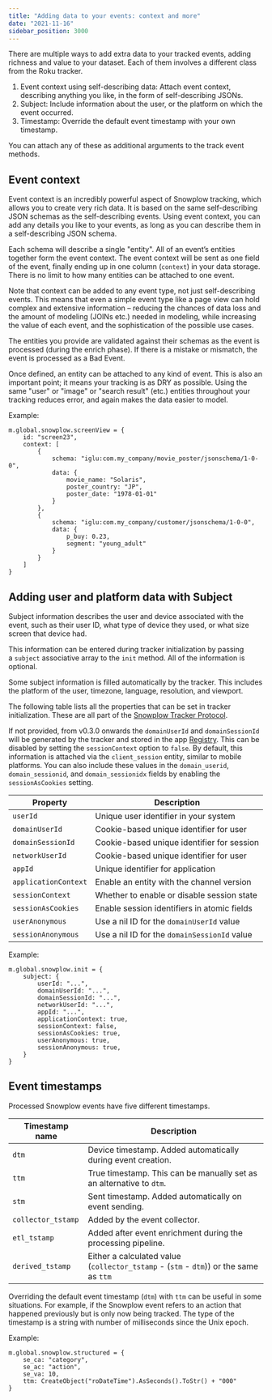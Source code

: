 ```yaml
---
title: "Adding data to your events: context and more"
date: "2021-11-16"
sidebar_position: 3000
---
```


There are multiple ways to add extra data to your tracked events, adding richness and value to your dataset. Each of them involves a different class from the Roku tracker.

1. Event context using self-describing data: Attach event context, describing anything you like, in the form of self-describing JSONs.
2. Subject: Include information about the user, or the platform on which the event occurred.
3. Timestamp: Override the default event timestamp with your own timestamp.

You can attach any of these as additional arguments to the track event methods.

## Event context

Event context is an incredibly powerful aspect of Snowplow tracking, which allows you to create very rich data. It is based on the same self-describing JSON schemas as the self-describing events. Using event context, you can add any details you like to your events, as long as you can describe them in a self-describing JSON schema.

Each schema will describe a single "entity". All of an event’s entities together form the event context. The event context will be sent as one field of the event, finally ending up in one column (`context`) in your data storage. There is no limit to how many entities can be attached to one event.

Note that context can be added to any event type, not just self-describing events. This means that even a simple event type like a page view can hold complex and extensive information – reducing the chances of data loss and the amount of modeling (JOINs etc.) needed in modeling, while increasing the value of each event, and the sophistication of the possible use cases.

The entities you provide are validated against their schemas as the event is processed (during the enrich phase). If there is a mistake or mismatch, the event is processed as a Bad Event.

Once defined, an entity can be attached to any kind of event. This is also an important point; it means your tracking is as DRY as possible. Using the same "user" or "image" or "search result" (etc.) entities throughout your tracking reduces error, and again makes the data easier to model.

Example:

```brightscript
m.global.snowplow.screenView = {
    id: "screen23",
    context: [
        {
            schema: "iglu:com.my_company/movie_poster/jsonschema/1-0-0",
            data: {
                movie_name: "Solaris",
                poster_country: "JP",
                poster_date: "1978-01-01"
            }
        },
        {
            schema: "iglu:com.my_company/customer/jsonschema/1-0-0",
            data: {
                p_buy: 0.23,
                segment: "young_adult"
            }
        }
    ]
}
```

## Adding user and platform data with Subject

Subject information describes the user and device associated with the event, such as their user ID, what type of device they used, or what size screen that device had.

This information can be entered during tracker initialization by passing a `subject` associative array to the `init` method. All of the information is optional.

Some subject information is filled automatically by the tracker. This includes the platform of the user, timezone, language, resolution, and viewport.

The following table lists all the properties that can be set in tracker initialization. These are all part of the [Snowplow Tracker Protocol](/docs/sources/trackers/snowplow-tracker-protocol/index.md).

If not provided, from v0.3.0 onwards the `domainUserId` and `domainSessionId` will be generated by the tracker and stored in the app [Registry](https://developer.roku.com/en-au/docs/developer-program/getting-started/architecture/file-system.md).
This can be disabled by setting the `sessionContext` option to `false`.
By default, this information is attached via the `client_session` entity, similar to mobile platforms.
You can also include these values in the `domain_userid`, `domain_sessionid`, and `domain_sessionidx` fields by enabling the `sessionAsCookies` setting.

| Property             | Description                                |
| -------------------- | ------------------------------------------ |
| `userId`             | Unique user identifier in your system      |
| `domainUserId`       | Cookie-based unique identifier for user    |
| `domainSessionId`    | Cookie-based unique identifier for session |
| `networkUserId`      | Cookie-based unique identifier for user    |
| `appId`              | Unique identifier for application          |
| `applicationContext` | Enable an entity with the channel version  |
| `sessionContext`     | Whether to enable or disable session state |
| `sessionAsCookies`   | Enable session identifiers in atomic fields|
| `userAnonymous`      | Use a nil ID for the `domainUserId` value  |
| `sessionAnonymous`   | Use a nil ID for the `domainSessionId` value  |

Example:

```brightscript
m.global.snowplow.init = {
    subject: {
        userId: "...",
        domainUserId: "...",
        domainSessionId: "...",
        networkUserId: "...",
        appId: "...",
        applicationContext: true,
        sessionContext: false,
        sessionAsCookies: true,
        userAnonymous: true,
        sessionAnonymous: true,
    }
}
```

## Event timestamps

Processed Snowplow events have five different timestamps.

| Timestamp name     | Description                                                                           |
| ------------------ | ------------------------------------------------------------------------------------- |
| `dtm`              | Device timestamp. Added automatically during event creation.                          |
| `ttm`              | True timestamp. This can be manually set as an alternative to `dtm`.                  |
| `stm`              | Sent timestamp. Added automatically on event sending.                                 |
| `collector_tstamp` | Added by the event collector.                                                         |
| `etl_tstamp`       | Added after event enrichment during the processing pipeline.                          |
| `derived_tstamp`   | Either a calculated value (`collector_tstamp` - (`stm` - `dtm`)) or the same as `ttm` |

Overriding the default event timestamp (`dtm`) with `ttm` can be useful in some situations. For example, if the Snowplow event refers to an action that happened previously but is only now being tracked. The type of the timestamp is a string with number of milliseconds since the Unix epoch.

Example:

```brightscript
m.global.snowplow.structured = {
    se_ca: "category",
    se_ac: "action",
    se_va: 10,
    ttm: CreateObject("roDateTime").AsSeconds().ToStr() + "000"
}
```
